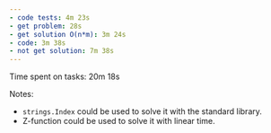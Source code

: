 ```yaml
---
- code tests: 4m 23s
- get problem: 28s
- get solution O(n*m): 3m 24s
- code: 3m 38s
- not get solution: 7m 38s
---
```

Time spent on tasks: 20m 18s

Notes:

- `strings.Index` could be used to solve it with the standard library.
- Z-function could be used to solve it with linear time.
